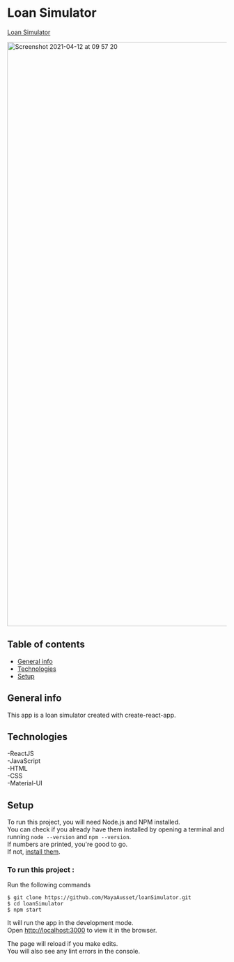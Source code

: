 # Loan Simulator
[Loan Simulator](https://loansimulator-oc.netlify.app/)

<img width="1339" alt="Screenshot 2021-04-12 at 09 57 20" src="https://user-images.githubusercontent.com/60138632/114360852-cb58b780-9b75-11eb-8286-2cb371c8ae0f.png">

## Table of contents
* [General info](#general-info)
* [Technologies](#technologies)
* [Setup](#setup)  

## General info 
This app is a loan simulator created with create-react-app.

## Technologies
-ReactJS  
-JavaScript  
-HTML  
-CSS  
-Material-UI  

## Setup
To run this project, you will need Node.js and NPM installed.  
You can check if you already have them
installed by opening a terminal and running `node --version` and `npm --version`.  
If numbers are printed, you're good to go.  
If not, [install them](https://nodejs.org/en/).  

### To run this project : 
Run the following commands
```
$ git clone https://github.com/MayaAusset/loanSimulator.git 
$ cd loanSimulator
$ npm start
```

It will run the app in the development mode.  
Open [http://localhost:3000](http://localhost:3000) to view it in the browser.  

The page will reload if you make edits.  
You will also see any lint errors in the console.  

